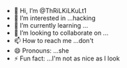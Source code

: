 - 👋 Hi, I’m @ThRiLKiLKuLt1
- 👀 I’m interested in ...hacking 
- 🌱 I’m currently learning ...
- 💞️ I’m looking to collaborate on ...
- 📫 How to reach me ...don't 
- 😄 Pronouns: ...she 
- ⚡ Fun fact: ...I'm not as nice as I look

<!---
ThRiLKiLKuLt1/ThRiLKiLKuLt1 is a ✨ special ✨ repository because its `README.md` (this file) appears on your GitHub profile.
You can click the Preview link to take a look at your changes.
--->
